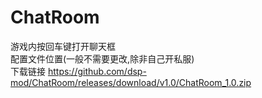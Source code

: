# ChatRoom
游戏内按回车键打开聊天框<br>
配置文件位置(一般不需要更改,除非自己开私服)<br>
下载链接 https://github.com/dsp-mod/ChatRoom/releases/download/v1.0/ChatRoom_1.0.zip

